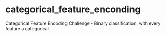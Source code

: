 # categorical_feature_enconding
Categorical Feature Encoding Challenge - Binary classification, with every feature a categorical
